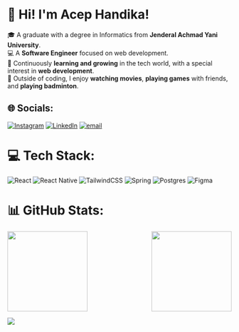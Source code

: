 # 👋 Hi! I'm Acep Handika!

🎓 A graduate with a degree in Informatics from **Jenderal Achmad Yani University**.<br>💻 A **Software Engineer** focused on web development.<br>🚀 Continuously **learning and growing** in the tech world, with a special interest in **web development**.<br>🎯 Outside of coding, I enjoy **watching movies**, **playing games** with friends, and **playing badminton**.<br>

## 🌐 Socials:

[![Instagram](https://img.shields.io/badge/Instagram-%23E4405F.svg?logo=Instagram&logoColor=white)](https://instagram.com/acephp_) [![LinkedIn](https://img.shields.io/badge/LinkedIn-%230077B5.svg?logo=linkedin&logoColor=white)](https://linkedin.com/in/acephp) [![email](https://img.shields.io/badge/Email-D14836?logo=gmail&logoColor=white)](mailto:acephandika27@gmail.com)

# 💻 Tech Stack:

![React](https://img.shields.io/badge/react-%2320232a.svg?style=for-the-badge&logo=react&logoColor=%2361DAFB) ![React Native](https://img.shields.io/badge/react_native-%2320232a.svg?style=for-the-badge&logo=react&logoColor=%2361DAFB) ![TailwindCSS](https://img.shields.io/badge/tailwindcss-%2338B2AC.svg?style=for-the-badge&logo=tailwind-css&logoColor=white) ![Spring](https://img.shields.io/badge/spring-%236DB33F.svg?style=for-the-badge&logo=spring&logoColor=white) ![Postgres](https://img.shields.io/badge/postgres-%23316192.svg?style=for-the-badge&logo=postgresql&logoColor=white) ![Figma](https://img.shields.io/badge/figma-%23F24E1E.svg?style=for-the-badge&logo=figma&logoColor=white)

# 📊 GitHub Stats:

<div style="display: flex; gap : 30px; flex-direction: row; justify-content: space-between;">
  <img height="180em" src="https://github-readme-stats.vercel.app/api?username=AcepHp&theme=dark&hide_border=false&include_all_commits=false&count_private=false" />
  <img height="180em" src="https://github-readme-stats.vercel.app/api/top-langs/?username=AcepHp&theme=dark&hide_border=false&include_all_commits=false&count_private=false&layout=compact" />
</div>

[![](https://visitcount.itsvg.in/api?id=AcepHp&icon=0&color=0)](https://visitcount.itsvg.in)

<!-- Proudly created with GPRM ( https://gprm.itsvg.in ) -->
